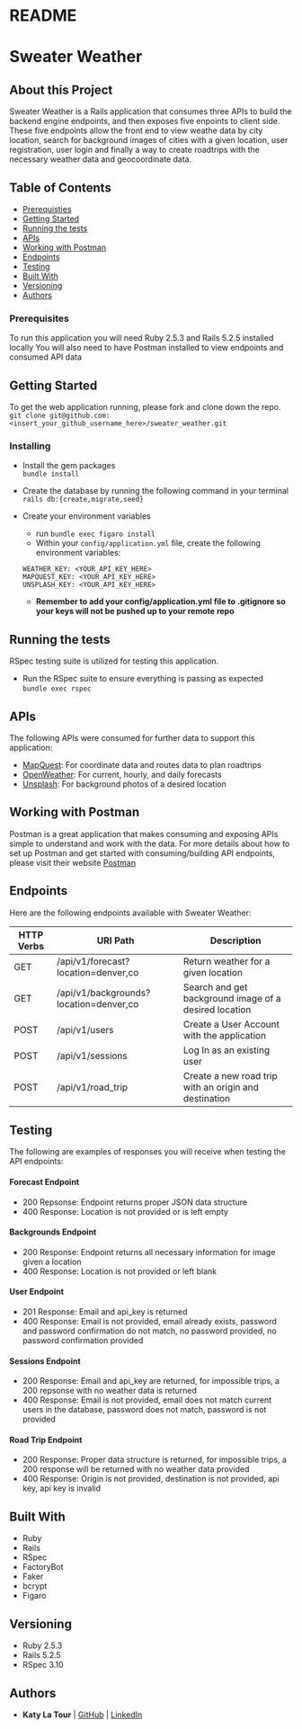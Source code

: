 # README
# Sweater Weather

## About this Project
Sweater Weather is a Rails application that consumes three APIs to build the backend engine endpoints, and then exposes five enpoints to client side. These five endpoints allow the front end to view weathe data by city location, search for background images of cities with a given location, user registration, user login and finally a way to create roadtrips with the necessary weather data and geocoordinate data.    

## Table of Contents

  - [Prerequisties](#prerequisites)
  - [Getting Started](#getting-started)
  - [Running the tests](#running-the-tests)
  - [APIs](#apis)
  - [Working with Postman](#working-with-postman)
  - [Endpoints](#endpoints)
  - [Testing](#testing)
  - [Built With](#built-with)
  - [Versioning](#versioning)
  - [Authors](#authors)

### Prerequisites

  To run this application you will need Ruby 2.5.3 and Rails 5.2.5 installed locally
  You will also need to have Postman installed to view endpoints and consumed API data

## Getting Started

To get the web application running, please fork and clone down the repo.
`git clone git@github.com:<insert_your_github_username_here>/sweater_weather.git`


### Installing

- Install the gem packages  
`bundle install`

- Create the database by running the following command in your terminal
`rails db:{create,migrate,seed}`

- Create your environment variables
  - run `bundle exec figaro install`
  - Within your `config/application.yml` file, create the following environment variables:
  ```
  WEATHER_KEY: <YOUR_API_KEY_HERE>
  MAPQUEST_KEY: <YOUR_API_KEY_HERE>
  UNSPLASH_KEY: <YOUR_API_KEY_HERE>
  ```
  - **Remember to add your config/application.yml file to .gitignore so your keys will not be pushed up to your remote repo**

## Running the tests
RSpec testing suite is utilized for testing this application.
- Run the RSpec suite to ensure everything is passing as expected  
`bundle exec rspec`

## APIs
The following APIs were consumed for further data to support this application:
  - [MapQuest](https://developer.mapquest.com/): For coordinate data and routes data to plan roadtrips
  - [OpenWeather](https://openweathermap.org/api): For current, hourly, and daily forecasts
  - [Unsplash](https://unsplash.com/developers): For background photos of a desired location

## Working with Postman
Postman is a great application that makes consuming and exposing APIs simple to understand and work with the data. For more details about how to set up Postman and get started with consuming/building API endpoints, please visit their website [Postman](https://www.postman.com/)

## Endpoints
Here are the following endpoints available with Sweater Weather:

| HTTP Verbs | URI Path                               | Description                                            |
|------------|----------------------------------------|--------------------------------------------------------|
| GET        | /api/v1/forecast?location=denver,co    | Return weather for a given location                    |
| GET        | /api/v1/backgrounds?location=denver,co | Search and get background image of a desired location  |
| POST       | /api/v1/users                          | Create a User Account with the application             |
| POST       | /api/v1/sessions                       | Log In as an existing user                             |
| POST       | /api/v1/road_trip                      | Create a new road trip with an origin and destination  |


## Testing
The following are examples of responses you will receive when testing the API endpoints:

 #### Forecast Endpoint
  - 200 Repsonse: Endpoint returns proper JSON data structure
  - 400 Response: Location is not provided or is left empty

  #### Backgrounds Endpoint
  - 200 Response: Endpoint returns all necessary information for image given a location
  - 400 Response: Location is not provided or left blank

  #### User Endpoint
  - 201 Response: Email and api_key is returned
  - 400 Response: Email is not provided, email already exists, password and password confirmation do not match, no password provided, no password confirmation provided

  #### Sessions Endpoint
  - 200 Response: Email and api_key are returned, for impossible trips, a 200 repsonse with no weather data is returned
  - 400 Response: Email is not provided, email does not match current users in the database, password does not match, password is not provided

  #### Road Trip Endpoint
  - 200 Response: Proper data structure is returned, for impossible trips, a 200 response will be returned with no weather data provided
  - 400 Response: Origin is not provided, destination is not provided, api key, api key is invalid
## Built With
- Ruby
- Rails
- RSpec
- FactoryBot
- Faker
- bcrypt
- Figaro

## Versioning
- Ruby 2.5.3
- Rails 5.2.5
- RSpec 3.10

## Authors
- **Katy La Tour**
| [GitHub](https://github.com/klatour324) |
  [LinkedIn](https://www.linkedin.com/in/klatour324/)
